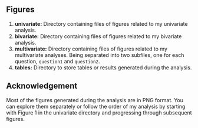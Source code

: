 ## Figures 

1. **univariate:** Directory containing files of figures related to my univariate analysis.
2. **bivariate:** Directory containing files of figures related to my bivariate analysis.
3. **multivariate:** Directory containing files of figures related to my multivariate analyses. Being separated into two subfiles, one for each question, `question1` and  `question2`. 
4. **tables:** Directory to store tables or results generated during the analysis.

## Acknowledgement 

Most of the figures generated during the analysis are in PNG format. You can explore them separately or follow the order of my analysis by starting with Figure 1 in the univariate directory and progressing through subsequent figures.
